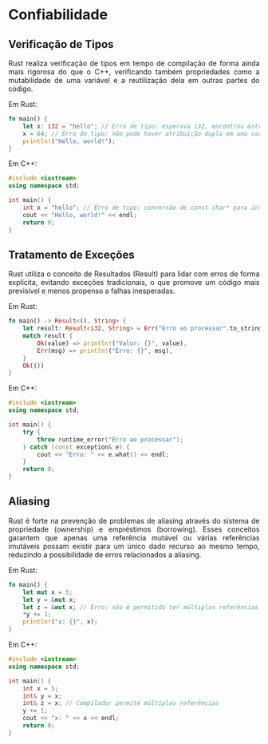 # Confiabilidade

## Verificação de Tipos

<div style="text-align: justify; margin-bottom: 1em;">Rust realiza verificação de tipos em tempo de compilação de forma ainda mais rigorosa do que o C++, verificando também propriedades como a mutabilidade de uma variável e a reutilização dela em outras partes do código.</div>

Em Rust:
```rust
fn main() {
    let x: i32 = "hello"; // Erro de tipo: esperava i32, encontrou &str
    x = 64; // Erro do tipo: não pode haver atribuição dupla em uma variável imutável (por padrão, todas as variáveis são imutáveis.
    println!("Hello, world!");
}
```

Em C++:
```c++
#include <iostream>
using namespace std;

int main() {
    int x = "hello"; // Erro de tipo: conversão de const char* para int
    cout << "Hello, world!" << endl;
    return 0;
}
```

## Tratamento de Exceções

<div style="text-align: justify; margin-bottom: 1em;">Rust utiliza o conceito de Resultados (Result) para lidar com erros de forma explícita, evitando exceções tradicionais, o que promove um código mais previsível e menos propenso a falhas inesperadas.</div>

Em Rust:
```rust
fn main() -> Result<(), String> {
    let result: Result<i32, String> = Err("Erro ao processar".to_string());
    match result {
        Ok(value) => println!("Valor: {}", value),
        Err(msg) => println!("Erro: {}", msg),
    }
    Ok(())
}
```
Em C++:
```c++
#include <iostream>
using namespace std;

int main() {
    try {
        throw runtime_error("Erro ao processar");
    } catch (const exception& e) {
        cout << "Erro: " << e.what() << endl;
    }
    return 0;
}
```

## Aliasing

<div style="text-align: justify; margin-bottom: 1em;">Rust é forte na prevenção de problemas de aliasing através do sistema de propriedade (ownership) e empréstimos (borrowing). Esses conceitos garantem que apenas uma referência mutável ou várias referências imutáveis possam existir para um único dado recurso ao mesmo tempo, reduzindo a possibilidade de erros relacionados a aliasing.</div>

Em Rust:
```rust
fn main() {
    let mut x = 5;
    let y = &mut x;
    let z = &mut x; // Erro: não é permitido ter múltiplas referências mutáveis
    *y += 1;
    println!("x: {}", x);
}
```
Em C++:
```c++
#include <iostream>
using namespace std;

int main() {
    int x = 5;
    int& y = x;
    int& z = x; // Compilador permite múltiplas referências
    y += 1;
    cout << "x: " << x << endl;
    return 0;
}
```